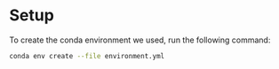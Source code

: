 # Setup
To create the conda environment we used, run the following command:

```bash
conda env create --file environment.yml
```